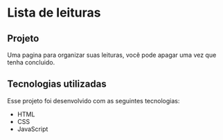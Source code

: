# Lista de leituras



## Projeto

Uma pagina para organizar suas leituras, você pode apagar uma vez que tenha concluido.

## Tecnologias utilizadas

Esse projeto foi desenvolvido com as seguintes tecnologias:
* HTML
* CSS
* JavaScript



